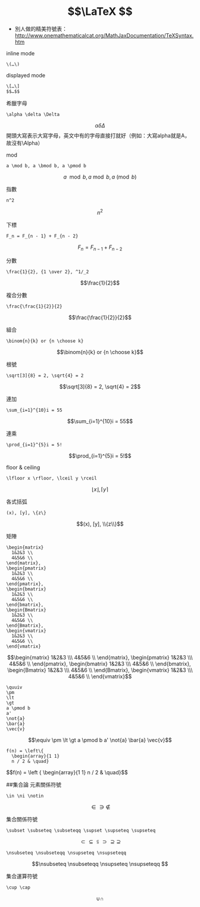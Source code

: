 # $$\LaTeX $$

* 別人做的精美符號表：<http://www.onemathematicalcat.org/MathJaxDocumentation/TeXSyntax.htm>

inline mode
```
\(…\)
```
  
displayed mode
```
\[…\]
$$…$$
```
  
希臘字母
```
\alpha \delta \Delta
```
$$\alpha \delta \Delta$$
開頭大寫表示大寫字母，英文中有的字母直接打就好（例如：大寫alpha就是A，故沒有\Alpha）
  
mod
```
a \mod b, a \bmod b, a \pmod b
```
$$
a \mod b , a \bmod b , a \pmod b
$$
  
指數
```
n^2
```
$$n^2$$
  
下標
```
F_n = F_{n - 1} + F_{n - 2}
```
$$F_n = F_{n - 1} + F_{n - 2}$$
  
分數
```
\frac{1}{2}, {1 \over 2}, ^1/_2
```
$$\frac{1}{2}$$
  
複合分數
```
\frac{\frac{1}{2}}{2}
```
$$\frac{\frac{1}{2}}{2}$$
  
組合
```
\binom{n}{k} or {n \choose k}
```
$$\binom{n}{k} or {n \choose k}$$
  
根號
```
\sqrt[3]{8} = 2, \sqrt{4} = 2
```
$$\sqrt[3]{8} = 2, \sqrt{4} = 2$$
  
連加
```
\sum_{i=1}^{10}i = 55
```
$$\sum_{i=1}^{10}i = 55$$
  
連乘
```
\prod_{i=1}^{5}i = 5!
```
$$\prod_{i=1}^{5}i = 5!$$
  
floor & ceiling
```
\lfloor x \rfloor, \lceil y \rceil
```
$$\lfloor x \rfloor, \lceil y \rceil$$
  
各式括弧
```
(x), [y], \{z\}
```
$$(x), [y], \\{z\\}$$
  
矩陣
```
\begin{matrix}
  1&2&3 \\
  4&5&6 \\
\end{matrix},
\begin{pmatrix}
  1&2&3 \\
  4&5&6 \\
\end{pmatrix},
\begin{bmatrix}
  1&2&3 \\
  4&5&6 \\
\end{bmatrix},
\begin{Bmatrix}
  1&2&3 \\
  4&5&6 \\
\end{Bmatrix},
\begin{vmatrix}
  1&2&3 \\
  4&5&6 \\
\end{vmatrix}
```
$$\begin{matrix}
  1&2&3 \\\
  4&5&6 \\
\end{matrix},
\begin{pmatrix}
  1&2&3 \\\
  4&5&6 \\
\end{pmatrix},
\begin{bmatrix}
  1&2&3 \\\
  4&5&6 \\
\end{bmatrix},
\begin{Bmatrix}
  1&2&3 \\\
  4&5&6 \\
\end{Bmatrix},
\begin{vmatrix}
  1&2&3 \\\
  4&5&6 \\
\end{vmatrix}$$
  
```
\quuiv
\pm
\lt
\gt
a \pmod b
a'
\not{a}
\bar{a}
\vec{v}
```
$$\equiv
\pm
\lt
\gt
a \pmod b
a'
\not{a}
\bar{a}
\vec{v}$$
  
```
f(n) = \left\{
  \begin{array}{1 1}
  n / 2 & \quad}
```
$$f(n) = \left \{
  \begin{array}{1 1}
  n / 2 & \quad}$$
  
##集合論
元素關係符號
```
\in \ni \notin
```

$$\in \ni \notin$$

集合關係符號
```
\subset \subseteq \subseteqq \supset \supseteq \supseteq
```
$$\subset \subseteq \subseteqq \supset \supseteq \supseteq $$

```
\nsubseteq \nsubseteqq \nsupseteq \nsupseteqq
```
$$\nsubseteq \nsubseteqq \nsupseteq \nsupseteqq $$


集合運算符號
```
\cup \cap
```
$$\cup \cap $$
